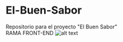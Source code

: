 # El-Buen-Sabor
Repositorio para el proyecto "El Buen Sabor"  
RAMA FRONT-END
![alt text](https://github.com/Kiaryy/yet-Another-FFPEG-Wrapper/blob/main/jinx-jinx-cat.gif)

